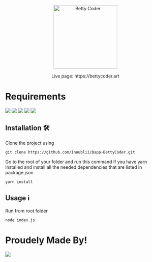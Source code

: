 <p align="center"><img src="https://s9.gifyu.com/images/20.0cbffc70.gif" alt="Betty Coder" width="200"/></p>
<p align="center">Live page: https://bettycoder.art</p>

# Requirements
[<img src="https://img.shields.io/badge/Solidity-Required-green?logo=Solidity">](https://www.npmjs.com/package/solc)
[<img src="https://img.shields.io/badge/React-Required-green?logo=React">](https://www.npmjs.com/package/react)
[<img src="https://img.shields.io/badge/Node-Required-green?logo=Node.js">](https://www.npmjs.com/package/node)
[<img src="https://img.shields.io/badge/Truffle-Required-green?logo=">](https://www.npmjs.com/package/truffle)
[<img src="https://img.shields.io/badge/Yarn-Required-green?logo=Yarn">](https://www.npmjs.com/package/yarn)

## Installation 🛠️

Clone the project using
```
git clone https://github.com/Inoublii/Dapp-BettyCoder.git
```
Go to the root of your folder and run this command if you have yarn installed and install all the needed dependencies that are listed in package.json
```
yarn install
```

## Usage ℹ️

Run from root folder
```
node index.js
```

# Proudely Made By!
<a href="https://github.com/Inoublii/Dapp-BettyCoder/graphs/contributors">
  <img src="https://contrib.rocks/image?repo=Inoublii/Dapp-BettyCoder" />
</a>
